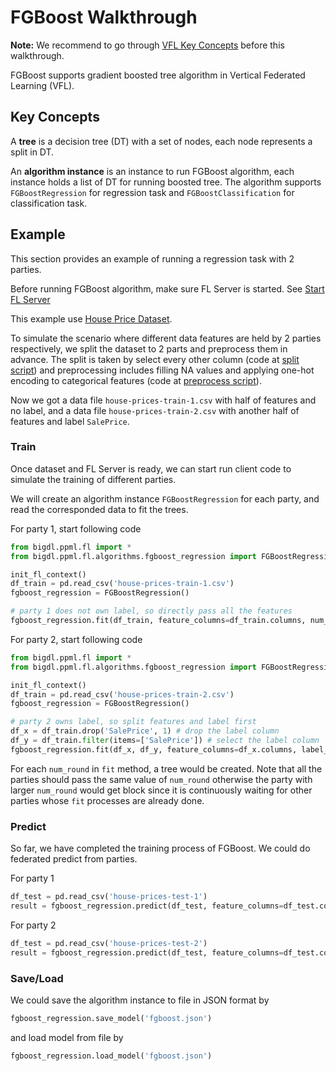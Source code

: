# FGBoost Walkthrough
**Note:** We recommend to go through [VFL Key Concepts]() before this walkthrough.

FGBoost supports gradient boosted tree algorithm in Vertical Federated Learning (VFL).


## Key Concepts
A **tree** is a decision tree (DT) with a set of nodes, each node represents a split in DT.

An **algorithm instance** is an instance to run FGBoost algorithm, each instance holds a list of DT for running boosted tree. The algorithm supports `FGBoostRegression` for regression task and `FGBoostClassification` for classification task.


## Example
This section provides an example of running a regression task with 2 parties.

Before running FGBoost algorithm, make sure FL Server is started. See [Start FL Server]()

This example use [House Price Dataset]().

To simulate the scenario where different data features are held by 2 parties respectively, we split the dataset to 2 parts and preprocess them in advance. The split is taken by select every other column (code at [split script]()) and preprocessing includes filling NA values and applying one-hot encoding to categorical features (code at [preprocess script]()).

Now we got a data file `house-prices-train-1.csv` with half of features and no label, and a data file `house-prices-train-2.csv` with another half of features and label `SalePrice`.

### Train
Once dataset and FL Server is ready, we can start run client code to simulate the training of different parties. 

We will create an algorithm instance `FGBoostRegression` for each party, and read the corresponded data to fit the trees.

For party 1, start following code
```python
from bigdl.ppml.fl import *
from bigdl.ppml.fl.algorithms.fgboost_regression import FGBoostRegression

init_fl_context()
df_train = pd.read_csv('house-prices-train-1.csv')
fgboost_regression = FGBoostRegression()

# party 1 does not own label, so directly pass all the features
fgboost_regression.fit(df_train, feature_columns=df_train.columns, num_round=100)
```
For party 2, start following code
```python
from bigdl.ppml.fl import *
from bigdl.ppml.fl.algorithms.fgboost_regression import FGBoostRegression

init_fl_context()
df_train = pd.read_csv('house-prices-train-2.csv')
fgboost_regression = FGBoostRegression()

# party 2 owns label, so split features and label first
df_x = df_train.drop('SalePrice', 1) # drop the label column
df_y = df_train.filter(items=['SalePrice']) # select the label column
fgboost_regression.fit(df_x, df_y, feature_columns=df_x.columns, label_columns=['SalePrice'], num_round=100)
```
For each `num_round` in `fit` method, a tree would be created. Note that all the parties should pass the same value of `num_round` otherwise the party with larger `num_round` would get block since it is continuously waiting for other parties whose `fit` processes are already done.
### Predict
So far, we have completed the training process of FGBoost. We could do federated predict from parties.

For party 1
```python
df_test = pd.read_csv('house-prices-test-1')
result = fgboost_regression.predict(df_test, feature_columns=df_test.columns)
```
For party 2
```python
df_test = pd.read_csv('house-prices-test-2')
result = fgboost_regression.predict(df_test, feature_columns=df_test.columns)
```

### Save/Load
We could save the algorithm instance to file in JSON format by
```python
fgboost_regression.save_model('fgboost.json')
```
and load model from file by
```python
fgboost_regression.load_model('fgboost.json')
```

